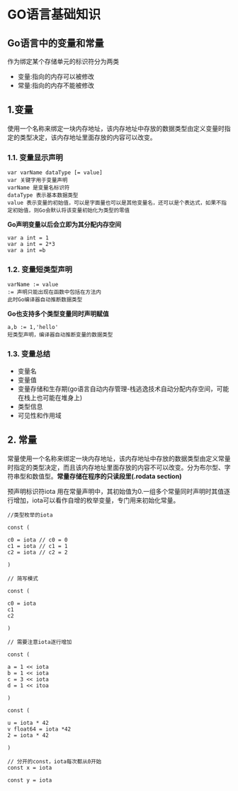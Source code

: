 # GO语言基础知识

## Go语言中的变量和常量

作为绑定某个存储单元的标识符分为两类

- 变量:指向的内存可以被修改
- 常量:指向的内存不能被修改

## 1.变量


使用一个名称来绑定一块内存地址，该内存地址中存放的数据类型由定义变量时指定的类型决定，该内存地址里面存放的内容可以改变。

### 1.1. 变量显示声明


```
var varName dataType [= value]
var 关键字用于变量声明
varName 是变量名标识符
dataType 表示基本数据类型
value 表示变量的初始值，可以是字面量也可以是其他变量名，还可以是个表达式，如果不指定初始值，则Go会默认将该变量初始化为类型的零值

```
**Go声明变量以后会立即为其分配内存空间**

```
var a int = 1
var a int = 2*3
var a int =b
```

### 1.2. 变量短类型声明

```
varName := value
:= 声明只能出现在函数中包括在方法内
此时Go编译器自动推断数据类型

```
**Go也支持多个类型变量同时声明赋值**

```
a,b := 1,'hello'
短类型声明，编译器自动推断变量的数据类型
```

### 1.3. 变量总结

- 变量名
- 变量值
- 变量存储和生存期(go语言自动内存管理-栈逃逸技术自动分配内存空间，可能在栈上也可能在堆身上)
- 类型信息
- 可见性和作用域

## 2. 常量

常量使用一个名称来绑定一块内存地址，该内存地址中存放的数据类型由定义常量时指定的类型决定，而且该内存地址里面存放的内容不可以改变。分为布尔型、字符串型和数值型。**常量存储在程序的只读段里(.rodata section)**

预声明标识符iota 用在常量声明中，其初始值为0.一组多个常量同时声明时其值逐行增加，iota可以看作自增的枚举变量，专门用来初始化常量。

```
//类型枚举的iota

const (

c0 = iota // c0 = 0
c1 = iota // c1 = 1
c2 = iota // c2 = 2

)

// 简写模式

const (

c0 = iota 
c1
c2

)

// 需要注意iota逐行增加

const (

a = 1 << iota
b = 1 << iota
c = 3 << iota
d = 1 << itoa

)

const (

u = iota * 42
v float64 = iota *42
2 = iota * 42

)

// 分开的const，iota每次都从0开始
const x = iota

const y = iota

```

